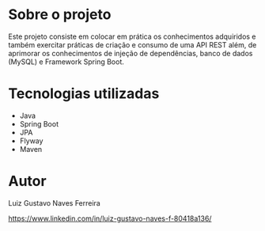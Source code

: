 # Sobre o projeto

Este projeto consiste em colocar em prática os conhecimentos adquiridos e também exercitar práticas de criação e consumo de uma API REST além, de aprimorar os conhecimentos de injeção de dependências, banco de dados (MySQL) e Framework Spring Boot.

# Tecnologias utilizadas

- Java
- Spring Boot
- JPA
- Flyway
- Maven

# Autor 

Luiz Gustavo Naves Ferreira

https://www.linkedin.com/in/luiz-gustavo-naves-f-80418a136/
  
